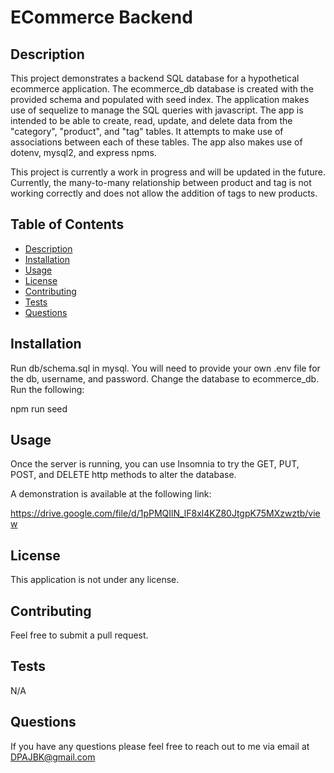 # ECommerce Backend

## Description
This project demonstrates a backend SQL database for a hypothetical ecommerce application. The ecommerce_db database is created with the provided schema and populated with seed index. The application makes use of sequelize to manage the SQL queries with javascript. The app is intended to be able to create, read, update, and delete data from the "category", "product", and "tag" tables.  It attempts to make use of associations between each of these tables. The app also makes use of dotenv, mysql2, and express npms.

This project is currently a work in progress and will be updated in the future. Currently, the many-to-many relationship between product and tag is not working correctly and does not allow the addition of tags to new products.

## Table of Contents
 - [Description](#description)
 - [Installation](#installation)
 - [Usage](#usage)
 - [License](#license)
 - [Contributing](#contributing)
 - [Tests](#tests)
 - [Questions](#questions)
 ## Installation
Run db/schema.sql in mysql. You will need to provide your own .env file for the db, username, and password.  Change the database to ecommerce_db. Run the following:

npm run seed
 
 ## Usage
Once the server is running, you can use Insomnia to try the GET, PUT, POST, and DELETE http methods to alter the database.

A demonstration is available at the following link:

https://drive.google.com/file/d/1pPMQIlN_lF8xl4KZ80JtgpK75MXzwztb/view

## License
This application is not under any license.

## Contributing
Feel free to submit a pull request.

## Tests
N/A

## Questions
If you have any questions please feel free to reach out to me via email at DPAJBK@gmail.com